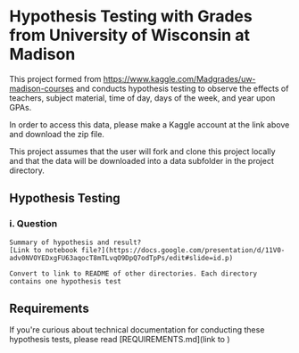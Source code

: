 # Hypothesis Testing with Grades from University of Wisconsin at Madison
This project formed from https://www.kaggle.com/Madgrades/uw-madison-courses and conducts hypothesis testing to observe the effects of teachers, subject material, time of day, days of the week, and year upon GPAs.

In order to access this data, please make a Kaggle account at the link above and download the zip file.

This project assumes that the user will fork and clone this project locally and that the data will be downloaded into a data subfolder in the project directory.


## Hypothesis Testing
### i. Question
    Summary of hypothesis and result?
    [Link to notebook file?](https://docs.google.com/presentation/d/11V0-adv0NVOYEDxgFU63aqocT8mTLvqO9DpQ7odTpPs/edit#slide=id.p)

    Convert to link to README of other directories. Each directory contains one hypothesis test

## Requirements
If you're curious about technical documentation for conducting these hypothesis tests, please read [REQUIREMENTS.md](link to )

